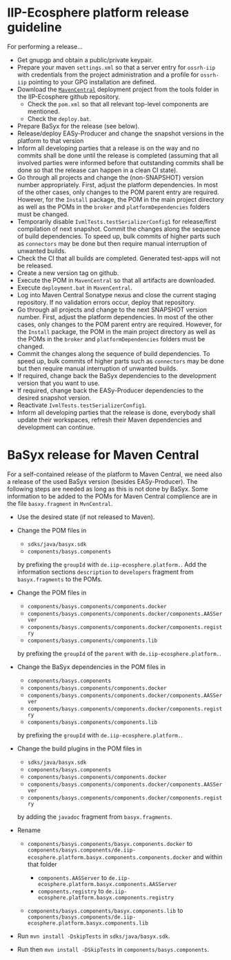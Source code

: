 # IIP-Ecosphere platform release guideline

For performing a release...
* Get gnupgp and obtain a public/private keypair.
* Prepare your maven `settings.xml` so that a server entry for `ossrh-iip` with credentials from the project administration and a profile for `ossrh-iip` pointing to your GPG installation are defined.
* Download the [`MavenCentral`](../tools/MvnCentral) deployment project from the tools folder in the IIP-Ecosphere github repository.
    * Check the `pom.xml` so that all relevant top-level components are mentioned.
    * Check the `deploy.bat`.
* Prepare BaSyx for the release (see below). 
* Release/deploy EASy-Producer and change the snapshot versions in the platform to that version
* Inform all developing parties that a release is on the way and no commits shall be done until the release is completed (assuming that all involved parties were informed before that outstanding commits shall be done so that the release can happen in a clean CI state).
* Go through all projects and change the (non-SNAPSHOT) version number appropriately. First, adjust the platform dependencies. In most of the other cases, only changes to the POM parent entry are required. However, for the `Install` package, the POM in the main project directory as well as the POMs in the `broker` and `platformDependencies` folders must be changed.
* Temporarily disable `IvmlTests.testSerializerConfig1` for release/first compilation of next snapshot. Commit the changes along the sequence of build dependencies. To speed up, bulk commits of higher parts such as `connectors` may be done but then require manual interruption of unwanted builds.
* Check the CI that all builds are completed. Generated test-apps will not be released.
* Create a new version tag on github.
* Execute the POM in `MavenCentral` so that all artifacts are downloaded.
* Execute `deployment.bat` in `MavenCentral`.
* Log into Maven Central Sonatype nexus and close the current staging repository. If no validation errors occur, deploy that repository.
* Go through all projects and change to the next SNAPSHOT version number. First, adjust the platform dependencies. In most of the other cases, only changes to the POM parent entry are required. However, for the `Install` package, the POM in the main project directory as well as the POMs in the `broker` and `platformDependencies` folders must be changed.
* Commit the changes along the sequence of build dependencies. To speed up, bulk commits of higher parts such as `connectors` may be done but then require manual interruption of unwanted builds.
* If required, change back the BaSyx dependencies to the development version that you want to use.
* If required, change back the EASy-Producer dependencies to the desired snapshot version.
* Reactivate `IvmlTests.testSerializerConfig1`.
* Inform all developing parties that the release is done, everybody shall update their workspaces, refresh their Maven dependencies and development can continue.

# BaSyx release for Maven Central

For a self-contained release of the platform to Maven Central, we need also a release of the used BaSyx version (besides EASy-Producer). The following steps are needed as long as this is not done by BaSyx. Some information to be added to the POMs for Maven Central complience are in the file `basxy.fragment` in `MvnCentral`. 

* Use the desired state (if not released to Maven).
* Change the POM files in

    * `sdks/java/basyx.sdk`
    * `components/basys.components`

  by prefixing the `groupId` with `de.iip-ecosphere.platform.`. Add the information sections `description` to `developers` fragment from `basyx.fragments` to the POMs.
  
* Change the POM files in  

    * `components/basys.components/components.docker`
    * `components/basys.components/components.docker/components.AASServer`
    * `components/basys.components/components.docker/components.registry`
    * `components/basys.components/components.lib`
    
  by prefixing the `groupId` of the `parent` with `de.iip-ecosphere.platform.`.

* Change the BaSyx dependencies in the POM files in  

    * `components/basys.components`
    * `components/basys.components/components.docker`
    * `components/basys.components/components.docker/components.AASServer`
    * `components/basys.components/components.docker/components.registry`
    * `components/basys.components/components.lib`
    
  by prefixing the `groupId` with `de.iip-ecosphere.platform.`.
  
* Change the build plugins in the POM files in  

    * `sdks/java/basyx.sdk`
    * `components/basys.components`
    * `components/basys.components/components.docker`
    * `components/basys.components/components.docker/components.AASServer`
    * `components/basys.components/components.docker/components.registry`

  by adding the `javadoc` fragment from `basyx.fragments`.
  
* Rename
    * `components/basys.components/basyx.components.docker` to `components/basys.components/de.iip-ecosphere.platform.basyx.components.components.docker` and within that folder

       * `components.AASServer` to `de.iip-ecosphere.platform.basyx.components.AASServer`
       * `components.registry` to `de.iip-ecosphere.platform.basyx.components.registry`
     
    * `components/basys.components/basyx.components.lib` to `components/basys.components/de.iip-ecosphere.platform.basyx.components.lib`
* Run `mvn install -DskipTests` in `sdks/java/basyx.sdk`.
* Run then `mvn install -DSkipTests` in `components/basys.components`.
